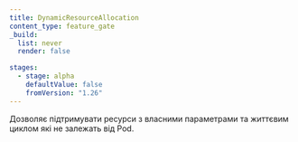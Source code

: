 ```yaml
---
title: DynamicResourceAllocation
content_type: feature_gate
_build:
  list: never
  render: false

stages:
  - stage: alpha
    defaultValue: false
    fromVersion: "1.26"
---
```

Дозволяє підтримувати ресурси з власними параметрами та життєвим циклом які не залежать від Pod.
